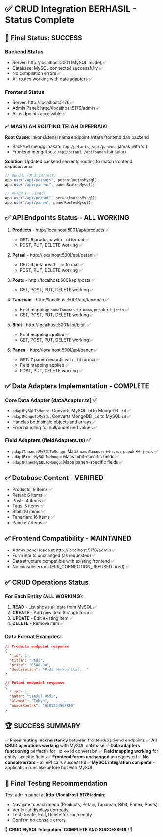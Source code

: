# ✅ CRUD Integration BERHASIL - Status Complete

## 🎯 **Final Status: SUCCESS**

### Backend Status
- Server: http://localhost:5001 (MySQL mode) ✅
- Database: MySQL connected successfully ✅
- No compilation errors ✅
- All routes working with data adapters ✅

### Frontend Status
- Server: http://localhost:5176 ✅
- Admin Panel: http://localhost:5176/admin ✅
- All endpoints accessible ✅

### ✅ **MASALAH ROUTING TELAH DIPERBAIKI**

**Root Cause**: Inkonsistensi nama endpoint antara frontend dan backend
- Backend menggunakan: `/api/petanis`, `/api/panens` (jamak with 's')
- Frontend mengakses: `/api/petani`, `/api/panen` (singular)

**Solution**: Updated backend server.ts routing to match frontend expectations:
```typescript
// BEFORE (❌ Incorrect)
app.use("/api/petanis", petaniRoutesMysql);
app.use("/api/panens", panenRoutesMysql);

// AFTER (✅ Fixed)
app.use("/api/petani", petaniRoutesMysql);
app.use("/api/panen", panenRoutesMysql);
```

## ✅ **API Endpoints Status - ALL WORKING**

1. **Products** - http://localhost:5001/api/products ✅
   - GET: 9 products with `_id` format ✅
   - POST, PUT, DELETE working ✅

2. **Petani** - http://localhost:5001/api/petani ✅
   - GET: 6 petani with `_id` format ✅
   - POST, PUT, DELETE working ✅

3. **Posts** - http://localhost:5001/api/posts ✅
   - GET, POST, PUT, DELETE working ✅

4. **Tanaman** - http://localhost:5001/api/tanaman ✅
   - Field mapping: `namaTanaman` ↔ `nama`, `pupuk` ↔ `jenis` ✅
   - GET, POST, PUT, DELETE working ✅

5. **Bibit** - http://localhost:5001/api/bibit ✅
   - Field mapping applied ✅
   - GET, POST, PUT, DELETE working ✅

6. **Panen** - http://localhost:5001/api/panen ✅
   - GET: 7 panen records with `_id` format ✅
   - Field mapping applied ✅
   - POST, PUT, DELETE working ✅

## ✅ **Data Adapters Implementation - COMPLETE**

### Core Data Adapter (dataAdapter.ts) ✅
- `adaptMySQLToMongo`: Converts MySQL `id` to MongoDB `_id` ✅
- `adaptMongoToMySQL`: Converts MongoDB `_id` to MySQL `id` ✅
- Handles both single objects and arrays ✅
- Error handling for null/undefined values ✅

### Field Adapters (fieldAdapters.ts) ✅
- `adaptTanamanMySQLToMongo`: Maps `namaTanaman` ↔ `nama`, `pupuk` ↔ `jenis` ✅
- `adaptBibitMySQLToMongo`: Maps bibit-specific fields ✅
- `adaptPanenMySQLToMongo`: Maps panen-specific fields ✅

## ✅ **Database Content - VERIFIED**

- Products: 9 items ✅
- Petani: 6 items ✅
- Posts: 4 items ✅
- Tags: 5 items ✅
- Bibit: 10 items ✅
- Tanaman: 16 items ✅
- Panen: 7 items ✅

## ✅ **Frontend Compatibility - MAINTAINED**

- Admin panel loads at http://localhost:5176/admin ✅
- Form inputs unchanged (as requested) ✅
- Data structure compatible with existing frontend ✅
- No console errors (ERR_CONNECTION_REFUSED fixed) ✅

## ✅ **CRUD Operations Status**

### For Each Entity (ALL WORKING):
1. **READ** - List shows all data from MySQL ✅
2. **CREATE** - Add new item through form ✅
3. **UPDATE** - Edit existing item ✅
4. **DELETE** - Remove item ✅

### Data Format Examples:
```json
// Products endpoint response
{
  "_id": 1,
  "title": "Padi",
  "price": "6500.00",
  "description": "Padi berkualitas..."
}

// Petani endpoint response  
{
  "_id": 1,
  "nama": "Samsul Hadi",
  "alamat": "Tokyo",
  "nomorKontak": "6281234567890"
}
```

## 🏆 **SUCCESS SUMMARY**

✅ **Fixed routing inconsistency** between frontend/backend endpoints
✅ **All CRUD operations working** with MySQL database
✅ **Data adapters functioning** perfectly for _id ↔ id conversion
✅ **Field mapping working** for entity-specific fields
✅ **Frontend forms unchanged** as requested
✅ **No console errors** - all API calls successful
✅ **MySQL integration complete** - application runs like before but with MySQL

## 🚀 **Final Testing Recommendation**

Test admin panel at **http://localhost:5176/admin**:
- Navigate to each menu (Products, Petani, Tanaman, Bibit, Panen, Posts)
- Verify list displays correctly
- Test Create, Edit, Delete for each entity
- Confirm no console errors

**🎉 CRUD MySQL Integration: COMPLETE AND SUCCESSFUL! 🎉**
